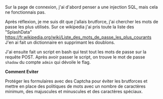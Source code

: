 Sur la page de connexion, j'ai d'abord penser a une injection SQL, mais cela ne fonctionnais pas.

Après réflexion, je me suis dit que j'allais brutforce, j'ai chercher les mots de passe les plus utilisés.
Sur ce wikipedia j'ai pris toute la liste des "SplashData" https://fr.wikipedia.org/wiki/Liste_des_mots_de_passe_les_plus_courants
J'en ai fait un dictionnaire en supprimant les doublons.

J'ai ensuite fait un script en bash qui test tout les mots de passe sur la requête POST.
Après avoir passer le script, on trouve le mot de passe `shadow` du compte `admin` qui dévoile le flag.

**Comment Eviter**

Protéger les formulaires avec des Captcha pour éviter les brutforces et mettre en place des politiques de mots avec un nombre de caractères minimum, des majuscules et minuscules et des caractères spéciaux.
